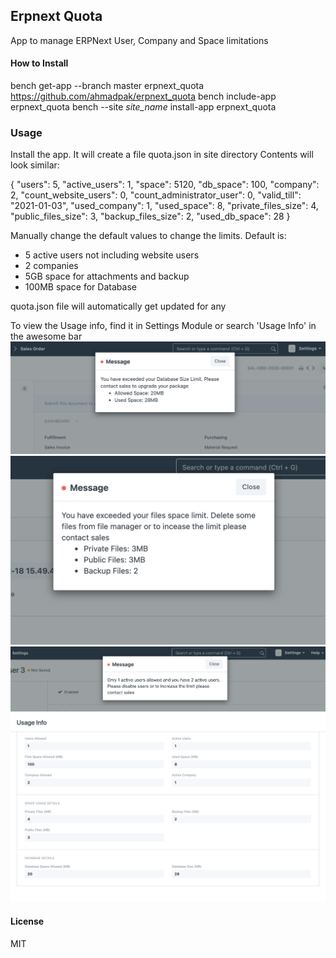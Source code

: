 ## Erpnext Quota

App to manage ERPNext User, Company and Space limitations

#### How to Install
bench get-app --branch master erpnext_quota https://github.com/ahmadpak/erpnext_quota
bench include-app erpnext_quota
bench --site *site_name* install-app erpnext_quota

### Usage
Install the app. It will create a file quota.json in site directory
Contents will look similar:

{
  "users": 5,
  "active_users": 1,
  "space": 5120,
  "db_space": 100,
  "company": 2,
  "count_website_users": 0,
  "count_administrator_user": 0,
  "valid_till": "2021-01-03",
  "used_company": 1,
  "used_space": 8,
  "private_files_size": 4,
  "public_files_size": 3,
  "backup_files_size": 2,
  "used_db_space": 28
}


Manually change the default values to change the limits. 
Default is:
- 5 active users not including website users
- 2 companies
- 5GB space for attachments and backup
- 100MB space for Database

quota.json file will automatically get updated for any 

To view the Usage info, find it in Settings Module or search 'Usage Info' in the awesome bar
![Database Limit Screenshot](images/database_limit.png)
![Files Limit Screenshot](images/files_space_limit.png)
![User Limit Screenshot](images/user_limit.png)
![Usage Info Screenshot](images/usage_info_doc.png)
#### License
MIT
